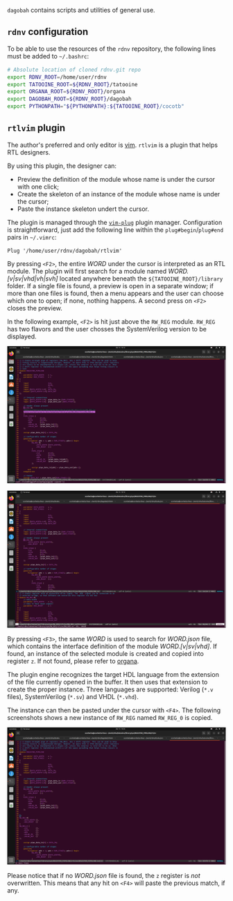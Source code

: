 `dagobah` contains scripts and utilities of general use.

## `rdnv` configuration
To be able to use the resources of the `rdnv` repository, the following lines must be added to
`~/.bashrc`:

```bash
# Absolute location of cloned rdnv.git repo
export RDNV_ROOT=/home/user/rdnv
export TATOOINE_ROOT=${RDNV_ROOT}/tatooine
export ORGANA_ROOT=${RDNV_ROOT}/organa
export DAGOBAH_ROOT=${RDNV_ROOT}/dagobah
export PYTHONPATH="${PYTHONPATH}:${TATOOINE_ROOT}/cocotb"
```

## `rtlvim` plugin
The author's preferred and only editor is [vim](https://www.vim.org/). `rtlvim` is a plugin that
helps RTL designers.

By using this plugin, the designer can:

- Preview the definition of the module whose name is under the cursor with one click;
- Create the skeleton of an instance of the module whose name is under the cursor;
- Paste the instance skeleton undert the cursor.

The plugin is managed through the [`vim-plug`](https://github.com/junegunn/vim-plug) plugin manager.
Configuration is straightforward, just add the following line within the `plug#begin`/`plug#end`
pairs in `~/.vimrc`:

```
Plug '/home/user/rdnv/dagobah/rtlvim'
```

By pressing `<F2>`, the entire *WORD* under the cursor is interpreted as an RTL module. The plugin
will first search for a module named *WORD.[v|sv|vhd|vh|svh]* located anywhere beneath the
`${TATOOINE_ROOT}/library` folder. If a single file is found, a preview is open in a separate
window; if more than one files is found, then a menu appears and the user can choose which one to
open; if none, nothing happens. A second press on `<F2>` closes the preview.

In the following example, `<F2>` is hit just above the `RW_REG` module. `RW_REG` has two flavors and
the user chosses the SystemVerilog version to be displayed.

![Hitting <F2> over RW_REG](./dagobah/rtlvim_example_1.png)

![Choosing SystemVerilog flavor](./dagobah/rtlvim_example_2.png)

By pressing `<F3>`, the same *WORD* is used to search for *WORD.json* file, which contains the
interface definition of the module *WORD.[v|sv|vhd]*. If found, an instance of the selected module
is created and copied into register `z`. If not found, please refer to [organa]('../organa').

The plugin engine recognizes the target HDL language from the extension of the file currently opened
in the buffer. It then uses that extension to create the proper instance. Three languages are
supported: Verilog (`*.v` files), SystemVerilog (`*.sv`) and VHDL (`*.vhd`).

The instance can then be pasted under the cursor with `<F4>`. The following screenshots shows a new
instance of `RW_REG` named `RW_REG_0` is copied.

![Hitting <F3> over RW_REG then <F4>](./dagobah/rtlvim_example_3.png)

Please notice that if no *WORD.json* file is found, the `z` register is *not* overwritten. This
means that any hit on `<F4>` will paste the previous match, if any.
